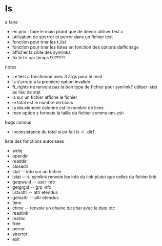 # ls

a faire
-  en prio : faire le main plutot que de devoir utiliser test.c
- utilisation de strerror et perror dans un fichier test
- fonction pour trier les t_list
- fonction pour trier les listes en fonction des options daffichage
- afficher la cible des symlinks
- fix le tri par temps !?!?!?!?!

notes
- Le test.c fonctionne avec 3 args pour le mmt
- ls s'arrete a la premiere option invalide
- ft_rights ne renvoie pas le bon type de fichier pour symlink? utiliser lstat au lieu de stat
- ls sur un fichier affiche le fichier
- le total est le nombre de blocs
- la deuxiement colonne est le nombre de liens
- mon option z formate la taille du fichier comme om-zsh

bugs connus
- inconsistance du total si on fait ls -l . dir1

liste des fonctions autorisees
- write
- opendir
- readdir
- closedir
- stat -- info sur un fichier
- lstat -- si symlink renvoie les info du link plutot que celles du fichier link
- getpwuid -- user info
- getgrgid  -- grp info
- listxattr -- attr etendus
- getxattr -- attr etendus
- time
- ctime -- renvoie un chaine de char avec la date etc
- readlink
- malloc
- free
- perror
- strerror
- exit
